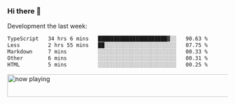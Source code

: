 ### Hi there 👋

Development the last week:
<!--START_SECTION:waka-->

```txt
TypeScript   34 hrs 6 mins   ██████████████████████▓░░   90.63 %
Less         2 hrs 55 mins   ██░░░░░░░░░░░░░░░░░░░░░░░   07.75 %
Markdown     7 mins          ░░░░░░░░░░░░░░░░░░░░░░░░░   00.33 %
Other        6 mins          ░░░░░░░░░░░░░░░░░░░░░░░░░   00.31 %
HTML         5 mins          ░░░░░░░░░░░░░░░░░░░░░░░░░   00.25 %
```

<!--END_SECTION:waka-->

<!--
**JASONPANGGO/jasonpanggo** is a ✨ _special_ ✨ repository because its `README.md` (this file) appears on your GitHub profile.

Here are some ideas to get you started:

- 🔭 I’m currently working on ...
- 🌱 I’m currently learning ...
- 👯 I’m looking to collaborate on ...
- 🤔 I’m looking for help with ...
- 💬 Ask me about ...
- 📫 How to reach me: ...
- 😄 Pronouns: ...
- ⚡ Fun fact: ...
-->

<a href="https://volt.fm/user/q8yd9e79csfr57rt" target="_blank"><img src="https://spotify-badge-egoist.vercel.app/api/now-playing" width="540" height="52" alt="now playing"></a>
